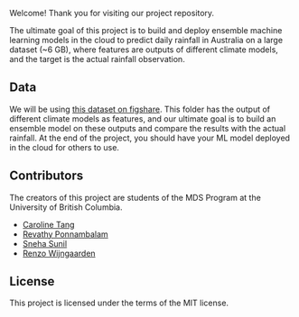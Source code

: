 Welcome! Thank you for visiting our project repository.

The ultimate goal of this project is to build and deploy ensemble machine learning models in the cloud to predict daily rainfall in Australia on a large dataset (~6 GB), where features are outputs of different climate models, and the target is the actual rainfall observation.

## Data

We will be using [this dataset on figshare](https://figshare.com/articles/dataset/Daily_rainfall_over_NSW_Australia/14096681). This folder has the output of different climate models as features, and our ultimate goal is to build an ensemble model on these outputs and compare the results with the actual rainfall. At the end of the project, you should have your ML model deployed in the cloud for others to use.

## Contributors

The creators of this project are students of the MDS Program at the University of British Columbia.

* [Caroline Tang](https://github.com/carolinetang77)
* [Revathy Ponnambalam](https://github.com/revathyponn)
* [Sneha Sunil](https://github.com/snesunil)
* [Renzo Wijngaarden](https://github.com/RenzoWijn)

## License
This project is licensed under the terms of the MIT license.